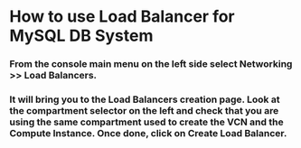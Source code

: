 # How to use Load Balancer for MySQL DB System

### From the console main menu on the left side select Networking >> Load Balancers.

### It will bring you to the Load Balancers creation page. Look at the compartment selector on the left and check that you are using the same compartment used to create the VCN and the Compute Instance. Once done, click on Create Load Balancer.
